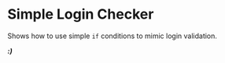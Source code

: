# Simple Login Checker

Shows how to use simple `if` conditions to mimic login validation.

***:)***